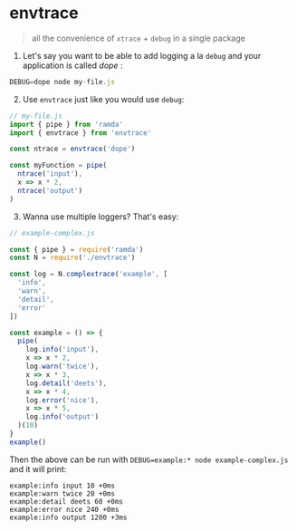 # envtrace

> all the convenience of `xtrace` + `debug` in a single package

1. Let's say you want to be able to add logging a la `debug` and your application is called *dope* :

```js
DEBUG=dope node my-file.js
```

2. Use `envtrace` just like you would use `debug`:

```js
// my-file.js
import { pipe } from 'ramda'
import { envtrace } from 'envtrace'

const ntrace = envtrace('dope')

const myFunction = pipe(
  ntrace('input'),
  x => x * 2,
  ntrace('output')
)
```

3. Wanna use multiple loggers? That's easy:

```js
// example-complex.js

const { pipe } = require('ramda')
const N = require('./envtrace')

const log = N.complextrace('example', [
  'info',
  'warn',
  'detail',
  'error'
])

const example = () => {
  pipe(
    log.info('input'),
    x => x * 2,
    log.warn('twice'),
    x => x * 3,
    log.detail('deets'),
    x => x * 4,
    log.error('nice'),
    x => x * 5,
    log.info('output')
  )(10)
}
example()
```

Then the above can be run with `DEBUG=example:* node example-complex.js` and it will print:

```
example:info input 10 +0ms
example:warn twice 20 +0ms
example:detail deets 60 +0ms
example:error nice 240 +0ms
example:info output 1200 +3ms
```
